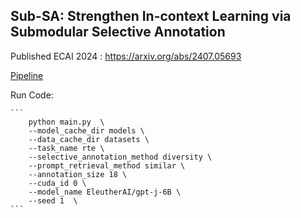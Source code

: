 ## Sub-SA: Strengthen In-context Learning via Submodular Selective Annotation

Published ECAI 2024 : https://arxiv.org/abs/2407.05693

[Pipeline](img/pipeline.pdf)


Run Code:

	```
        python main.py  \
        --model_cache_dir models \
        --data_cache_dir datasets \
        --task_name rte \
        --selective_annotation_method diversity \
        --prompt_retrieval_method similar \
        --annotation_size 18 \
        --cuda_id 0 \
        --model_name EleutherAI/gpt-j-6B \
        --seed 1  \
	```

    
